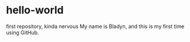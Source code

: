 # hello-world
first repository, kinda nervous
My name is Bladyn, and this is my first time using GitHub.
